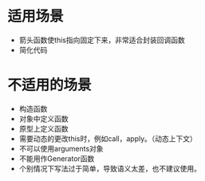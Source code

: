 # 适用场景

- 箭头函数使this指向固定下来，非常适合封装回调函数
- 简化代码

# 不适用的场景

- 构造函数
- 对象中定义函数
- 原型上定义函数
- 需要动态的更改this时，例如call，apply。（动态上下文）
- 不可以使用arguments对象
- 不能用作Generator函数
- 个别情况下写法过于简单，导致语义太差，也不建议使用。